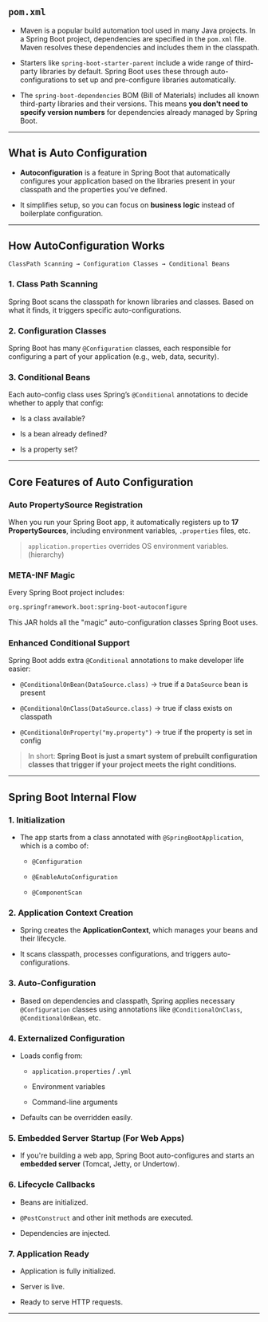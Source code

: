## `pom.xml`

- Maven is a popular build automation tool used in many Java projects. In a Spring Boot project, dependencies are specified in the `pom.xml` file. Maven resolves these dependencies and includes them in the classpath.
    
- Starters like `spring-boot-starter-parent` include a wide range of third-party libraries by default. Spring Boot uses these through auto-configurations to set up and pre-configure libraries automatically.
    
- The `spring-boot-dependencies` BOM (Bill of Materials) includes all known third-party libraries and their versions. This means **you don't need to specify version numbers** for dependencies already managed by Spring Boot.
    

---

## What is Auto Configuration

- **Autoconfiguration** is a feature in Spring Boot that automatically configures your application based on the libraries present in your classpath and the properties you’ve defined.
    
- It simplifies setup, so you can focus on **business logic** instead of boilerplate configuration.
    

---

## How AutoConfiguration Works

```text
ClassPath Scanning → Configuration Classes → Conditional Beans
```

### 1. Class Path Scanning

Spring Boot scans the classpath for known libraries and classes. Based on what it finds, it triggers specific auto-configurations.

### 2. Configuration Classes

Spring Boot has many `@Configuration` classes, each responsible for configuring a part of your application (e.g., web, data, security).

### 3. Conditional Beans

Each auto-config class uses Spring’s `@Conditional` annotations to decide whether to apply that config:

- Is a class available?
    
- Is a bean already defined?
    
- Is a property set?
    

---

## Core Features of Auto Configuration

### Auto PropertySource Registration

When you run your Spring Boot app, it automatically registers up to **17 PropertySources**, including environment variables, `.properties` files, etc.

> `application.properties` overrides OS environment variables. (hierarchy)

### META-INF Magic

Every Spring Boot project includes:

```xml
org.springframework.boot:spring-boot-autoconfigure
```

This JAR holds all the "magic" auto-configuration classes Spring Boot uses.

###  Enhanced Conditional Support

Spring Boot adds extra `@Conditional` annotations to make developer life easier:

- `@ConditionalOnBean(DataSource.class)` → true if a `DataSource` bean is present
    
- `@ConditionalOnClass(DataSource.class)` → true if class exists on classpath
    
- `@ConditionalOnProperty("my.property")` → true if the property is set in config
    

> In short: **Spring Boot is just a smart system of prebuilt configuration classes that trigger if your project meets the right conditions.**

---

## Spring Boot Internal Flow

### 1. Initialization

- The app starts from a class annotated with `@SpringBootApplication`, which is a combo of:
    
    - `@Configuration`
        
    - `@EnableAutoConfiguration`
        
    - `@ComponentScan`
        

### 2. Application Context Creation

- Spring creates the **ApplicationContext**, which manages your beans and their lifecycle.
    
- It scans classpath, processes configurations, and triggers auto-configurations.
    

### 3. Auto-Configuration

- Based on dependencies and classpath, Spring applies necessary `@Configuration` classes using annotations like `@ConditionalOnClass`, `@ConditionalOnBean`, etc.
    

### 4. Externalized Configuration

- Loads config from:
    
    - `application.properties` / `.yml`
        
    - Environment variables
        
    - Command-line arguments
        
- Defaults can be overridden easily.
    

### 5. Embedded Server Startup (For Web Apps)

- If you're building a web app, Spring Boot auto-configures and starts an **embedded server** (Tomcat, Jetty, or Undertow).
    

### 6. Lifecycle Callbacks

- Beans are initialized.
    
- `@PostConstruct` and other init methods are executed.
    
- Dependencies are injected.
    

### 7. Application Ready

- Application is fully initialized.
    
- Server is live.
    
- Ready to serve HTTP requests.
    

---
